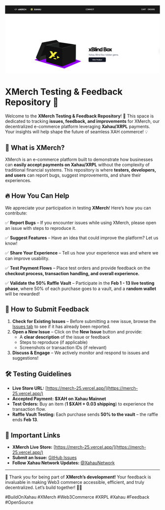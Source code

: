 ![xMerch Banner](.github/images/xmerch-preproduction.png)
# XMerch Testing & Feedback Repository 🚀

Welcome to the **XMerch Testing & Feedback Repository**! 🎉 This space is dedicated to tracking **issues, feedback, and improvements** for XMerch, our decentralized e-commerce platform leveraging **Xahau/XRPL** payments. Your insights will help shape the future of seamless XAH commerce! 💡

## 📌 What is XMerch?
XMerch is an e-commerce platform built to demonstrate how businesses can **easily accept payments on Xahau/XRPL** without the complexity of traditional financial systems. This repository is where **testers, developers, and users** can report bugs, suggest improvements, and share their experiences.

## 🔥 How You Can Help
We appreciate your participation in testing **XMerch**! Here’s how you can contribute:

✅ **Report Bugs** – If you encounter issues while using XMerch, please open an issue with steps to reproduce it.

✅ **Suggest Features** – Have an idea that could improve the platform? Let us know!

✅ **Share Your Experience** – Tell us how your experience was and where we can improve usability.

✅ **Test Payment Flows** – Place test orders and provide feedback on the **checkout process, transaction handling, and overall experience.**

✅ **Validate the 50% Raffle Vault** – Participate in the **Feb 1 - 13 live testing phase**, where 50% of each purchase goes to a vault, and a **random wallet** will be rewarded!

## 🚀 How to Submit Feedback

1. **Check for Existing Issues** – Before submitting a new issue, browse the [Issues tab](https://github.com/mworks-proj/xmerch-testing/issues) to see if it has already been reported.
2. **Open a New Issue** – Click on the **New Issue** button and provide:
   - A **clear description** of the issue or feedback
   - Steps to reproduce (if applicable)
   - Screenshots or transaction IDs (if relevant)
3. **Discuss & Engage** – We actively monitor and respond to issues and suggestions!

## 🛠️ Testing Guidelines
- **Live Store URL:** [https://merch-25.vercel.app/](https://merch-25.vercel.app/)
- **Accepted Payment:** **$XAH on Xahau Mainnet**
- **Test Orders:** Buy an item (**1 $XAH + 0.03 shipping**) to experience the transaction flow.
- **Raffle Vault Testing:** Each purchase sends **50% to the vault** – the raffle ends **Feb 13**.

## 📌 Important Links
- **XMerch Live Store:** [https://merch-25.vercel.app/](https://merch-25.vercel.app/)
- **Submit an Issue:** [GitHub Issues](https://github.com/mworks-proj/xmerch-testing/issues)
- **Follow Xahau Network Updates:** [@XahauNetwork](https://twitter.com/XahauNetwork)

---

🙌 Thank you for being part of **XMerch’s development!** Your feedback is invaluable in making Web3 commerce accessible, efficient, and truly decentralized. Let’s build together! 🚀🔥

#BuildOnXahau #XMerch #Web3Commerce #XRPL #Xahau #Feedback #OpenSource

